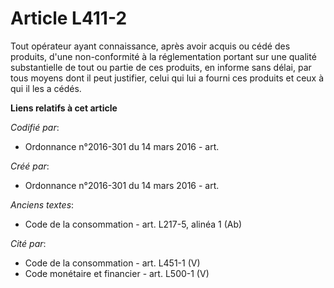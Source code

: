 # Article L411-2

Tout opérateur ayant connaissance, après avoir acquis ou cédé des produits, d'une non-conformité à la réglementation portant
sur une qualité substantielle de tout ou partie de ces produits, en informe sans délai, par tous moyens dont il peut
justifier, celui qui lui a fourni ces produits et ceux à qui il les a cédés.

**Liens relatifs à cet article**

_Codifié par_:

  - Ordonnance n°2016-301 du 14 mars 2016 - art.

_Créé par_:

  - Ordonnance n°2016-301 du 14 mars 2016 - art.

_Anciens textes_:

  - Code de la consommation - art. L217-5, alinéa 1 (Ab)

_Cité par_:

  - Code de la consommation - art. L451-1 (V)
  - Code monétaire et financier - art. L500-1 (V)
